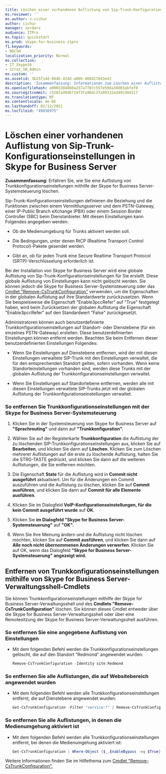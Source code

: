 ```yaml
---
title: Löschen einer vorhandenen Auflistung von Sip-Trunk-Konfigurationseinstellungen in Skype for Business Server
ms.reviewer: ''
ms.author: v-cichur
author: cichur
manager: serdars
audience: ITPro
ms.topic: quickstart
ms.prod: skype-for-business-itpro
f1.keywords:
- NOCSH
localization_priority: Normal
ms.collection:
- IT_Skype16
- Strat_SB_Admin
ms.custom: ''
ms.assetid: 3b25f14d-884b-42dd-a866-460d276d3e43
description: 'Zusammenfassung: Informationen zum Löschen einer Auflistung von Trunkkonfigurationseinstellungen mithilfe der Skype for Business Server-Systemsteuerung.'
ms.openlocfilehash: a9065304860a257a7787c557e59da38d03abfef0
ms.sourcegitcommit: c528fad9db719f3fa96dc3fa99332a349cd9d317
ms.translationtype: MT
ms.contentlocale: de-DE
ms.lasthandoff: 01/12/2021
ms.locfileid: "49836975"
---
```

# <a name="delete-an-existing-collection-of-sip-trunk-configuration-settings-in-skype-for-business-server"></a>Löschen einer vorhandenen Auflistung von Sip-Trunk-Konfigurationseinstellungen in Skype for Business Server
 
**Zusammenfassung:** Erfahren Sie, wie Sie eine Auflistung von Trunkkonfigurationseinstellungen mithilfe der Skype for Business Server-Systemsteuerung löschen.
  
Sip-Trunk-Konfigurationseinstellungen definieren die Beziehung und die Funktionen zwischen einem Vermittlungsserver und dem PSTN-Gateway, einer IP-Public Branch eXchange (PBX) oder einem Session Border Controller (SBC) beim Dienstanbieter. Mit diesen Einstellungen kann Folgendes angegeben werden:
  
- Ob die Medienumgebung für Trunks aktiviert werden soll.
    
- Die Bedingungen, unter denen RtCP (Realtime Transport Control Protocol)-Pakete gesendet werden.
    
- Gibt an, ob für jeden Trunk eine Secure Realtime Transport Protocol (SRTP)-Verschlüsselung erforderlich ist.
    
Bei der Installation von Skype for Business Server wird eine globale Auflistung von Sip-Trunk-Konfigurationseinstellungen für Sie erstellt. Diese globale Auflistung von Einstellungen kann nicht gelöscht werden. Sie können jedoch die Skype for Business Server-Systemsteuerung oder das [Cmdlet "Remove-CsTrunkConfiguration"](https://docs.microsoft.com/powershell/module/skype/remove-cstrunkconfiguration?view=skype-ps) verwenden, um die Eigenschaften in der globalen Auflistung auf ihre Standardwerte zurückzusetzen. Wenn Sie beispielsweise die Eigenschaft "Enable3pccRefer" auf "True" festgelegt haben, wird beim Zurücksetzen der globalen Auflistung die Eigenschaft "Enable3pccRefer" auf den Standardwert "False" zurückgesetzt.
  
Administratoren können auch benutzerdefinierte Trunkkonfigurationseinstellungen auf Standort- oder Dienstebene (für ein einzelnes PSTN-Gateway) erstellen. Diese benutzerdefinierten Einstellungen können entfernt werden. Beachten Sie beim Entfernen dieser benutzerdefinierten Einstellungen Folgendes:
  
- Wenn Sie Einstellungen auf Dienstebene entfernen, wird der mit diesen Einstellungen verwaltete SIP-Trunk mit den Einstellungen verwaltet, die für den entsprechenden Standort gelten, sofern vorhanden. Wenn keine Standorteinstellungen vorhanden sind, werden diese Trunks mit der globalen Auflistung der Trunkkonfigurationseinstellungen verwaltet.
    
- Wenn Sie Einstellungen auf Standortebene entfernen, werden alle mit diesen Einstellungen verwaltete SIP-Trunks jetzt mit der globalen Auflistung der Trunkkonfigurationseinstellungen verwaltet.
    
### <a name="to-remove-trunk-configuration-settings-with-skype-for-business-server-control-panel"></a>So entfernen Sie Trunkkonfigurationseinstellungen mit der Skype for Business Server-Systemsteuerung

1. Klicken Sie in der Systemsteuerung von Skype for Business Server auf **"Sprachrouting"** und dann auf **"Trunkkonfiguration".**
    
2. Wählen Sie auf der Registerkarte **Trunkkonfiguration** die Auflistung der zu löschenden SIP-Trunkkonfigurationseinstellungen aus, klicken Sie auf **Bearbeiten**, und klicken Sie dann auf **Löschen**. Klicken Sie zum Löschen mehrerer Auflistungen auf die erste zu löschende Auflistung, halten Sie die STRG-TASTE gedrückt, und klicken Sie dann auf die weiteren Auflistungen, die Sie entfernen möchten.
    
3. Die Eigenschaft **State** für die Auflistung wird in **Commit nicht ausgeführt** aktualisiert. Um für die Änderungen ein Commit auszuführen und die Auflistung zu löschen, klicken Sie auf **Commit ausführen**, und klicken Sie dann auf **Commit für alle Elemente ausführen**.
    
4. Klicken Sie im Dialogfeld **VoIP-Konfigurationseinstellungen, für die kein Commit ausgeführt wurde** auf **OK**.
    
5. Klicken Sie **im Dialogfeld "Skype for Business Server-Systemsteuerung"** auf **"OK".**
    
6. Wenn Sie Ihre Meinung ändern und die Auflistung nicht löschen möchten, klicken Sie auf **Commit ausführen**, und klicken Sie dann auf **Alle noch nicht übernommenen Änderungen verwerfen**. Klicken Sie auf OK, wenn das Dialogfeld **"Skype for Business Server-Systemsteuerung"** **angezeigt wird.**
    
## <a name="removing-trunk-configuration-settings-by-using-skype-for-business-server-management-shell-cmdlets"></a>Entfernen von Trunkkonfigurationseinstellungen mithilfe von Skype for Business Server-Verwaltungsshell-Cmdlets

Sie können Trunkkonfigurationseinstellungen mithilfe der Skype for Business Server-Verwaltungsshell und des **Cmdlets "Remove-CsTrunkConfiguration"** löschen. Sie können dieses Cmdlet entweder über die Skype for Business Server-Verwaltungsshell oder über eine Remotesitzung der Skype for Business Server-Verwaltungsshell ausführen.
  
### <a name="to-remove-a-specified-collection-of-settings"></a>So entfernen Sie eine angegebene Auflistung von Einstellungen

- Mit dem folgenden Befehl werden die Trunkkonfigurationseinstellungen gelöscht, die auf den Standort "Redmond" angewendet wurden:
    
  ```powershell
  Remove-CsTrunkConfiguration -Identity site:Redmond
  ```

### <a name="to-remove-all-the-collections-applied-to-the-site-scope"></a>So entfernen Sie alle Auflistungen, die auf Websitebereich angewendet wurden

- Mit dem folgenden Befehl werden alle Trunkkonfigurationseinstellungen entfernt, die auf Dienstebene angewendet wurden:
    
  ```powershell
  Get-CsTrunkConfiguration -Filter "service:*" | Remove-CsTrunkConfiguration
  ```

### <a name="to-remove-all-the-collections-where-media-bypass-is-enabled"></a>So entfernen Sie alle Auflistungen, in denen die Medienumgehung aktiviert ist

- Mit dem folgenden Befehl werden alle Trunkkonfigurationseinstellungen entfernt, bei denen die Medienumgehung aktiviert ist:
    
  ```powershell
  Get-CsTrunkConfiguration | Where-Object {$_.EnableBypass -eq $True} | Remove-CsTrunkConfiguration
  ```

Weitere Informationen finden Sie im Hilfethema zum [Cmdlet "Remove-CsTrunkConfiguration".](https://docs.microsoft.com/powershell/module/skype/remove-cstrunkconfiguration?view=skype-ps)
  

